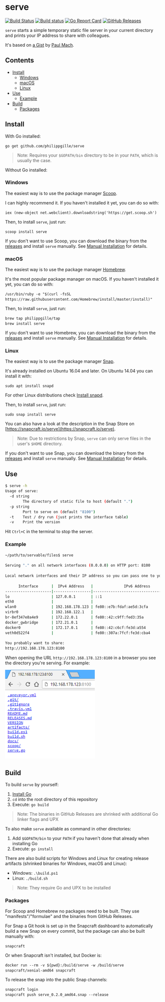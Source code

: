serve
=====

[![Build Status](https://travis-ci.org/philippgille/serve.svg?branch=master)](https://travis-ci.org/philippgille/serve/branches) [![Build status](https://ci.appveyor.com/api/projects/status/nt16vsv7j1yk9yo2/branch/master?svg=true)](https://ci.appveyor.com/project/philippgille/serve/branch/master) [![Go Report Card](https://goreportcard.com/badge/github.com/philippgille/serve)](https://goreportcard.com/report/github.com/philippgille/serve) [![GitHub Releases](https://img.shields.io/github/release/philippgille/serve.svg)](https://github.com/philippgille/serve/releases)

`serve` starts a simple temporary static file server in your current directory and prints your IP address to share with colleagues.

It's based on [a Gist](https://gist.github.com/paulmach/7271283/2a1116ca15e34ee23ac5a3a87e2a626451424993) by [Paul Mach](https://github.com/paulmach).

Contents
--------

- [Install](#install)
    - [Windows](#windows)
    - [macOS](#macos)
    - [Linux](#linux)
- [Use](#use)
    - [Example](#example)
- [Build](#build)
    - [Packages](#packages)

Install
-------

With Go installed:

`go get github.com/philippgille/serve`

> Note: Requires your `$GOPATH/bin` directory to be in your `PATH`, which is usually the case.

Without Go installed:

### Windows

The easiest way is to use the package manager [Scoop](http://scoop.sh/).

I can highly recommend it. If you haven't installed it yet, you can do so with:

`iex (new-object net.webclient).downloadstring('https://get.scoop.sh')`

Then, to install `serve`, just run:

`scoop install serve`

If you don't want to use Scoop, you can download the binary from the [releases](https://github.com/philippgille/serve/releases) and install `serve` manually. See [Manual Installation](https://github.com/philippgille/serve/tree/master/docs#manual-installation) for details.

### macOS

The easiest way is to use the package manager [Homebrew](https://brew.sh/).

It's the most popular package manager on macOS. If you haven't installed it yet, you can do so with:

`/usr/bin/ruby -e "$(curl -fsSL https://raw.githubusercontent.com/Homebrew/install/master/install)"`

Then, to install `serve`, just run:

`brew tap philippgille/tap`  
`brew install serve`

If you don't want to use Homebrew, you can download the binary from the [releases](https://github.com/philippgille/serve/releases) and install `serve` manually. See [Manual Installation](https://github.com/philippgille/serve/tree/master/docs#manual-installation) for details.

### Linux

The easiest way is to use the package manager [Snap](https://snapcraft.io/).

It's already installed on Ubuntu 16.04 and later. On Ubuntu 14.04 you can install it with:

`sudo apt install snapd`

For other Linux distributions check [Install snapd](https://docs.snapcraft.io/core/install).

Then, to install `serve`, just run:

`sudo snap install serve`

You can also have a look at the description in the Snap Store on [https://snapcraft.io/serve](https://snapcraft.io/serve).

> Note: Due to restrictions by Snap, `serve` can only serve files in the user's `$HOME` directory.

If you don't want to use Snap, you can download the binary from the [releases](https://github.com/philippgille/serve/releases) and install `serve` manually. See [Manual Installation](https://github.com/philippgille/serve/tree/master/docs#manual-installation) for details.

Use
---

```bash
$ serve -h
Usage of serve:
  -d string
        The directory of static file to host (default ".")
  -p string
        Port to serve on (default "8100")
  -t    Test / dry run (just prints the interface table)
  -v    Print the version
```

Hit `Ctrl+C` in the terminal to stop the server.

### Example

```bash
~/path/to/servable/files$ serve

Serving "." on all network interfaces (0.0.0.0) on HTTP port: 8100

Local network interfaces and their IP address so you can pass one to your colleagues:

      Interface      |  IPv4 Address   |              IPv6 Address
---------------------|-----------------|----------------------------------------
lo                   | 127.0.0.1       | ::1
eth0                 |                 | 
wlan0                | 192.168.178.123 | fe80::e7b:fdaf:ae5d:3cfa
virbr0               | 192.168.122.1   | 
br-8ef347e8a4e9      | 172.22.0.1      | fe80::42:c9ff:fed3:35a
docker_gwbridge      | 172.21.0.1      | 
docker0              | 172.17.0.1      | fe80::42:c6cf:fe3d:a554
veth0d522f4          |                 | fe80::307a:7fcf:fe3d:cba4

You probably want to share:
http://192.168.178.123:8100
```

When opening the URL `http://192.168.178.123:8100` in a browser you see the directory you're serving. For example:

![screenshot](assets/example-2-browser.png)

Build
-----

To build `serve` by yourself:

1. [Install Go](https://golang.org/doc/install)
2. `cd` into the root directory of this repository
3. Execute: `go build`

> Note: The binaries in GitHub Releases are shrinked with additional Go linker flags and UPX

To also make `serve` available as command in other directories:

1. Add `$GOPATH/bin` to your `PATH` if you haven't done that already when installing Go
2. Execute: `go install`

There are also build scripts for Windows and Linux for creating release artifacts (shrinked binaries for Windows, macOS and Linux):

- Windows: `.\build.ps1`
- Linux: `./build.sh`

> Note: They require Go and UPX to be installed

### Packages

For Scoop and Homebrew no packages need to be built. They use "manifests"/"formulae" and the binaries from GitHub Releases.

For Snap a Git hook is set up in the Snapcraft dashboard to automatically build a new Snap on every commit, but the package can also be built manually with:

`snapcraft`

Or when Snapcraft isn't installed, but Docker is:

`docker run --rm -v ${pwd}:/build/serve -w /build/serve snapcraft/xenial-amd64 snapcraft`

To release the snap into the public Snap channels:

`snapcraft login`  
`snapcraft push serve_0.2.0_amd64.snap --release`
